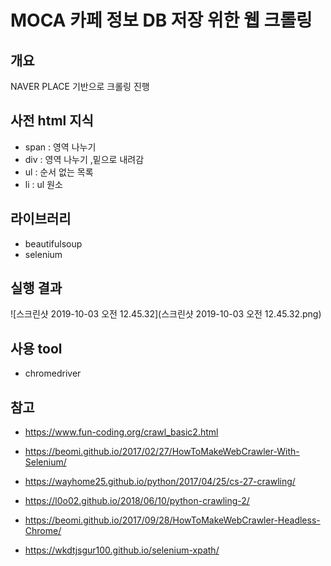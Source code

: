 # MOCA 카페 정보 DB 저장 위한 웹 크롤링

## 개요

NAVER PLACE 기반으로 크롤링 진행


## 사전 html 지식
* span : 영역 나누기
* div : 영역 나누기 ,밑으로 내려감
* ul : 순서 없는 목록
* li : ul 원소
## 라이브러리

* beautifulsoup
*  selenium



## 실행 결과

![스크린샷 2019-10-03 오전 12.45.32](스크린샷 2019-10-03 오전 12.45.32.png)

## 사용 tool

* chromedriver

## 참고

* https://www.fun-coding.org/crawl_basic2.html

* https://beomi.github.io/2017/02/27/HowToMakeWebCrawler-With-Selenium/

* https://wayhome25.github.io/python/2017/04/25/cs-27-crawling/

* https://l0o02.github.io/2018/06/10/python-crawling-2/

* https://beomi.github.io/2017/09/28/HowToMakeWebCrawler-Headless-Chrome/

* https://wkdtjsgur100.github.io/selenium-xpath/
